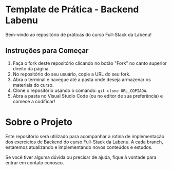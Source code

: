 # Template de Prática - Backend Labenu

Bem-vindo ao repositório de práticas do curso Full-Stack da Labenu!

## Instruções para Começar

1. Faça o fork deste repositório clicando no botão "Fork" no canto superior direito da página.
2. No repositório do seu usuário, copie a URL do seu fork.
3. Abra o terminal e navegue até a pasta onde deseja armazenar os materiais do curso.
4. Clone o repositório usando o comando: `git clone URL_COPIADA`.
5. Abra a pasta no Visual Studio Code (ou no editor de sua preferência) e comece a codificar!

# Sobre o Projeto

Este repositório será utilizado para acompanhar a rotina de implementação dos exercícios de Backend do curso Full-Stack da Labenu. A cada branch, estaremos atualizando e implementando novos conteúdos e estudos.

Se você tiver alguma dúvida ou precisar de ajuda, fique à vontade para entrar em contato conosco. 



